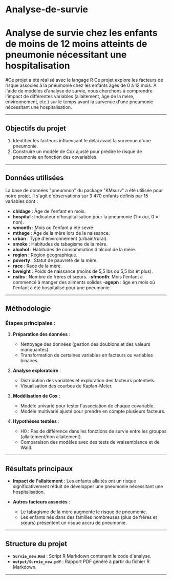 # Analyse-de-survie
# Analyse de survie chez les enfants de moins de 12 moins atteints de pneumonie nécessitant une hospitalisation
#Ce projet a été réalisé avec le langage R
Ce projet explore les facteurs de risque associés à la pneumonie chez les enfants âgés de 0 à 12 mois. À l'aide de modèles d'analyse de survie, nous cherchons à comprendre l'impact de différentes variables (allaitement, âge de la mère, environnement, etc.) sur le temps avant la survenue d'une pneumonie nécessitant une hospitalisation.

---

## Objectifs du projet
1. Identifier les facteurs influençant le délai avant la survenue d'une pneumonie.
2. Construire un modèle de Cox ajusté pour prédire le risque de pneumonie en fonction des covariables.

---

## Données utilisées
La base de données "pneumnon" du package "KMsurv" a été utilisée pour notre projet. Il s'agit d'observations sur 3 470 enfants définis par 15 variables dont :
- **chldage** : Âge de l'enfant en mois.
- **hospital** : Indicateur d'hospitalisation pour la pneumonie (1 = oui, 0 = non).
- **wmonth** : Mois où l'enfant a été sevré
- **mthage** : Âge de la mère lors de la naissance.
- **urban** : Type d'environnement (urbain/rural).
- **smoke** : Habitudes de tabagisme de la mère.
- **alcohol** : Habitudes de consommation d'alcool de la mère.
- **region** : Région géographique.
- **poverty** : Statut de pauvreté de la mère.
- **race** : Race de la mère.
- **bweight** : Poids de naissance (moins de 5,5 lbs ou 5,5 lbs et plus).
- **nsibs** : Nombre de frères et sœurs.
-**sfmonth**: Mois l'enfant a commencé à manger des aliments solides
-**agepn** : âge en mois où l'enfant a été hospitalisé pour une pneumonie
---

## Méthodologie
### Étapes principales :
1. **Préparation des données** :
   - Nettoyage des données (gestion des doublons et des valeurs manquantes).
   - Transformation de certaines variables en facteurs ou variables binaires.
   
2. **Analyse exploratoire** :
   - Distribution des variables et exploration des facteurs potentiels.
   - Visualisation des courbes de Kaplan-Meier.

3. **Modélisation de Cox** :
   - Modèle univarié pour tester l'association de chaque covariable.
   - Modèle multivarié ajusté pour prendre en compte plusieurs facteurs.

4. **Hypothèses testées** :
   - H0 : Pas de différence dans les fonctions de survie entre les groupes (allaitement/non allaitement).
   - Comparaison des modèles avec des tests de vraisemblance et de Wald.

---

## Résultats principaux
- **Impact de l'allaitement** :
  Les enfants allaités ont un risque significativement réduit de développer une pneumonie nécessitant une hospitalisation.

- **Autres facteurs associés** :
  - Le tabagisme de la mère augmente le risque de pneumonie.
  - Les enfants nés dans des familles nombreuses (plus de frères et sœurs) présentent un risque accru de pneumonie.

---

## Structure du projet
- **`Survie_new.Rmd`** : Script R Markdown contenant le code d'analyse.
- **`output/Survie_new.pdf`** : Rapport PDF généré à partir du fichier R Markdown.
  

---


